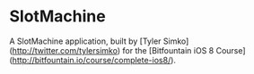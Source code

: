 SlotMachine
========

A SlotMachine application, built by [Tyler Simko] (http://twitter.com/tylersimko) for the [Bitfountain iOS 8 Course] (http://bitfountain.io/course/complete-ios8/). 